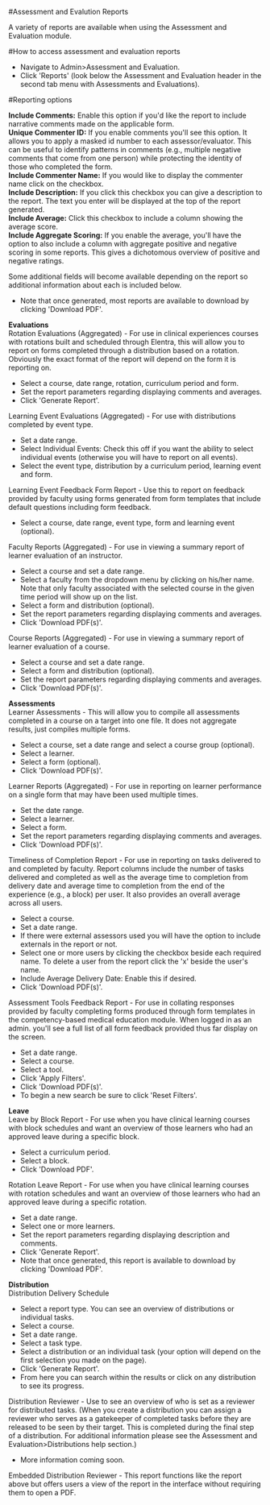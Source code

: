 #Assessment and Evalution Reports  

A variety of reports are available when using the Assessment and Evaluation module.

#How to access assessment and evaluation reports  
* Navigate to Admin>Assessment and Evaluation.
* Click 'Reports' (look below the Assessment and Evaluation header in the second tab menu with Assessments and Evaluations).  

#Reporting options  

**Include Comments:**  Enable this option if you'd like the report to include narrative comments made on the applicable form.  
**Unique Commenter ID:**  If you enable comments you'll see this option.  It allows you to apply a masked id number to each assessor/evaluator.  This can be useful to identify patterns in comments (e.g., multiple negative comments that come from one person) while protecting the identity of those who completed the form.  
**Include Commenter Name:**  If you would like to display the commenter name click on the checkbox.  
**Include Description:**  If you click this checkbox you can give a description to the report.  The text you enter will be displayed at the top of the report generated.  
**Include Average:**  Click this checkbox to include a column showing the average score.  
**Include Aggregate Scoring:**  If you enable the average, you'll have the option to also include a column with aggregate positive and negative scoring in some reports.  This gives a dichotomous overview of positive and negative ratings.    

Some additional fields will become available depending on the report so additional information about each is included below.

* Note that once generated, most reports are available to download by clicking 'Download PDF'.

**Evaluations**  
Rotation Evaluations (Aggregated) - For use in clinical experiences courses with rotations built and scheduled through Elentra, this will allow you to report on forms completed through a distribution based on a rotation.  Obviously the exact format of the report will depend on the form it is reporting on.  
* Select a course, date range, rotation, curriculum period and form.    
* Set the report parameters regarding displaying comments and averages.    
* Click 'Generate Report'.    

Learning Event Evaluations (Aggregated) - For use with distributions completed by event type.

* Set a date range.  
* Select Individual Events: Check this off if you want the ability to select individual events (otherwise you will have to report on all events).    
* Select the event type, distribution by a curriculum period, learning event and form.  

Learning Event Feedback Form Report - Use this to report on feedback provided by faculty using forms generated from form templates that include default questions including form feedback.  

* Select a course, date range, event type, form and learning event (optional).  

Faculty Reports (Aggregated) - For use in viewing a summary report of learner evaluation of an instructor.  

* Select a course and set a date range.  
* Select a faculty from the dropdown menu by clicking on his/her name.  Note that only faculty associated with the selected course in the given time period will show up on the list.  
* Select a form and distribution (optional).  
* Set the report parameters regarding displaying comments and averages.  
* Click 'Download PDF(s)'.  

Course Reports (Aggregated)  - For use in viewing a summary report of learner evaluation of a course.  

* Select a course and set a date range.  
* Select a form and distribution (optional).
* Set the report parameters regarding displaying comments and averages.  
* Click 'Download PDF(s)'.  

**Assessments**  
Learner Assessments  - This will allow you to compile all assessments completed in a course on a target into one file.  It does not aggregate results, just compiles multiple forms.  

* Select a course, set a date range and select a course group (optional).
* Select a learner.
* Select a form (optional).  
* Click 'Download PDF(s)'.  

Learner Reports (Aggregated)  - For use in reporting on learner performance on a single form that may have been used multiple times.  

* Set the date range.  
* Select a learner.  
* Select a form.  
* Set the report parameters regarding displaying comments and averages.  
* Click 'Download PDF(s)'.  

Timeliness of Completion Report  - For use in reporting on tasks delivered to and completed by faculty.  Report columns include the number of tasks delivered and completed as well as the average time to completion from delivery date and average time to completion from the end of the experience (e.g., a block) per user.  It also provides an overall average across all users.

* Select a course.  
* Set a date range.  
* If there were external assessors used you will have the option to include externals in the report or not.  
* Select one or more users by clicking the checkbox beside each required name.  To delete a user from the report click the 'x' beside the user's name.  
* Include Average Delivery Date: Enable this if desired.  
* Click 'Download PDF(s)'.  

Assessment Tools Feedback Report  - For use in collating responses provided by faculty completing forms produced through form templates in the competency-based medical education module.  When logged in as an admin. you'll see a full list of all form feedback provided thus far display on the screen.  

* Set a date range.  
* Select a course.  
* Select a tool.  
* Click 'Apply Filters'.
* Click 'Download PDF(s)'.  
* To begin a new search be sure to click 'Reset Filters'.

**Leave**  
Leave by Block Report  - For use when you have clinical learning courses with block schedules and want an overview of those learners who had an approved leave during a specific block.  

* Select a curriculum period.  
* Select a block.
* Click 'Download PDF'.

Rotation Leave Report - For use when you have clinical learning courses with rotation schedules and want an overview of those learners who had an approved leave during a specific rotation.  

* Set a date range.  
* Select one or more learners.
* Set the report parameters regarding displaying description and comments.  
* Click 'Generate Report'.
* Note that once generated, this report is available to download by clicking 'Download PDF'.

**Distribution**  
Distribution Delivery Schedule  

* Select a report type.  You can see an overview of distributions or individual tasks.  
* Select a course.  
* Set a date range.  
* Select a task type.  
* Select a distribution or an individual task (your option will depend on the first selection you made on the page).  
* Click 'Generate Report'.  
* From here you can search within the results or click on any distribution to see its progress.

Distribution Reviewer - Use to see an overview of who is set as a reviewer for distributed tasks.  (When you create a distribution you can assign a reviewer who serves as a gatekeeper of completed tasks before they are released to be seen by their target.  This is completed during the final step of a distribution.  For additional information please see the Assessment and Evaluation>Distributions help section.)

* More information coming soon.

Embedded Distribution Reviewer - This report functions like the report above but offers users a view of the report in the interface without requiring them to open a PDF.
